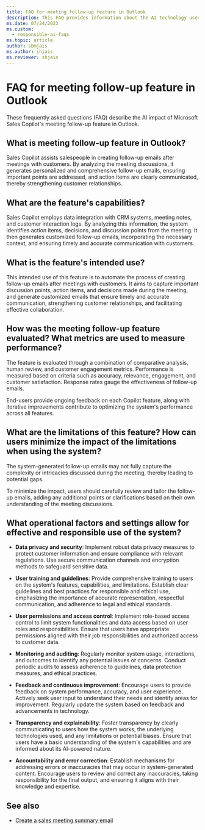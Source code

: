 ```yaml
---
title: FAQ for meeting follow-up feature in Outlook
description: This FAQ provides information about the AI technology used in Microsoft Sales Copilot, along with key considerations and details about how AI is used, how it was tested and evaluated, and any specific limitations.
ms.date: 07/24/2023
ms.custom: 
  - responsible-ai-faqs
ms.topic: article
author: sbmjais
ms.author: shjais
ms.reviewer: shjais
---
```


# FAQ for meeting follow-up feature in Outlook

These frequently asked questions (FAQ) describe the AI impact of Microsoft Sales Copilot's meeting follow-up feature in Outlook.

## What is meeting follow-up feature in Outlook?

Sales Copilot assists salespeople in creating follow-up emails after meetings with customers. By analyzing the meeting discussions, it generates personalized and comprehensive follow-up emails, ensuring important points are addressed, and action items are clearly communicated, thereby strengthening customer relationships.

## What are the feature's capabilities?

Sales Copilot employs data integration with CRM systems, meeting notes, and customer interaction logs. By analyzing this information, the system identifies action items, decisions, and discussion points from the meeting. It then generates customized follow-up emails, incorporating the necessary context, and ensuring timely and accurate communication with customers.

## What is the feature's intended use?

This intended use of this feature is to automate the process of creating follow-up emails after meetings with customers. It aims to capture important discussion points, action items, and decisions made during the meeting, and generate customized emails that ensure timely and accurate communication, strengthening customer relationships, and facilitating effective collaboration.

## How was the meeting follow-up feature evaluated? What metrics are used to measure performance?

The feature is evaluated through a combination of comparative analysis, human review, and customer engagement metrics. Performance is measured based on criteria such as accuracy, relevance, engagement, and customer satisfaction. Response rates gauge the effectiveness of follow-up emails.

End-users provide ongoing feedback on each Copilot feature, along with iterative improvements contribute to optimizing the system's performance across all features.

## What are the limitations of this feature? How can users minimize the impact of the limitations when using the system?

The system-generated follow-up emails may not fully capture the complexity or intricacies discussed during the meeting, thereby leading to potential gaps.

To minimize the impact, users should carefully review and tailor the follow-up emails, adding any additional points or clarifications based on their own understanding of the meeting discussions.

## What operational factors and settings allow for effective and responsible use of the system?

- **Data privacy and security**: Implement robust data privacy measures to protect customer information and ensure compliance with relevant regulations. Use secure communication channels and encryption methods to safeguard sensitive data.

- **User training and guidelines**: Provide comprehensive training to users on the system's features, capabilities, and limitations. Establish clear guidelines and best practices for responsible and ethical use, emphasizing the importance of accurate representation, respectful communication, and adherence to legal and ethical standards.

- **User permissions and access control**: Implement role-based access control to limit system functionalities and data access based on user roles and responsibilities. Ensure that users have appropriate permissions aligned with their job responsibilities and authorized access to customer data.

- **Monitoring and auditing**: Regularly monitor system usage, interactions, and outcomes to identify any potential issues or concerns. Conduct periodic audits to assess adherence to guidelines, data protection measures, and ethical practices.

- **Feedback and continuous improvement**: Encourage users to provide feedback on system performance, accuracy, and user experience. Actively seek user input to understand their needs and identify areas for improvement. Regularly update the system based on feedback and advancements in technology.

- **Transparency and explainability**: Foster transparency by clearly communicating to users how the system works, the underlying technologies used, and any limitations or potential biases. Ensure that users have a basic understanding of the system's capabilities and are informed about its AI-powered nature.

- **Accountability and error correction**: Establish mechanisms for addressing errors or inaccuracies that may occur in system-generated content. Encourage users to review and correct any inaccuracies, taking responsibility for the final output, and ensuring it aligns with their knowledge and expertise.


## See also

- [Create a sales meeting summary email](https://support.microsoft.com/topic/use-copilot-to-kickstart-email-messages-148708be-e1f9-477c-baba-0b4dd4b7abef#bkmk-meeting-summary-ai-reply)
